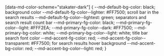 [data-md-color-scheme="stakater-dark"] {
    --md-default-bg-color: black;  background color
    --md-default-fg-color--lighter: #FF7500; scroll bar in the search results
    --md-default-fg-color--lightest: green; separators and search result count bar
    --md-primary-fg-color:        black;
    --md-primary-fg-color--light: #FFF2EA;
    --md-primary-fg-color--dark:  #FF7500;
    --md-primary-bg-color: white;
    --md-primary-bg-color--light: white;   title bar search font color
    --md-accent-fg-color: red;
    --md-accent-fg-color--transparent: #FF7500; for search results hover background
    --md-accent-bg-color: red;
    --md-accent-bg-color--light: red;
}